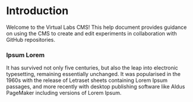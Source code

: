 # Introduction

Welcome to the Virtual Labs CMS! This help document provides guidance on using the CMS to create and edit experiments in collaboration with GitHub repositories.

### Ipsum Lorem

It has survived not only five centuries, but also the leap into electronic typesetting, remaining essentially unchanged. It was popularised in the 1960s with the release of Letraset sheets containing Lorem Ipsum passages, and more recently with desktop publishing software like Aldus PageMaker including versions of Lorem Ipsum.
